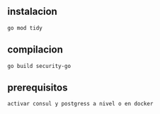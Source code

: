 ## instalacion 

```
go mod tidy
```

## compilacion

```
go build security-go
```

## prerequisitos
```
activar consul y postgress a nivel o en docker
```
